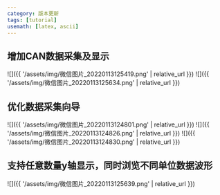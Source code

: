 ```yaml
---
category: 版本更新
tags: [tutorial]
usemath: [latex, ascii]
---
```


## 增加CAN数据采集及显示
![]({{ '/assets/img/微信图片_20220113125419.png' | relative_url }})
![]({{ '/assets/img/微信图片_20220113125634.png' | relative_url }})

## 优化数据采集向导
![]({{ '/assets/img/微信图片_20220113124801.png' | relative_url }})
![]({{ '/assets/img/微信图片_20220113124826.png' | relative_url }})
![]({{ '/assets/img/微信图片_20220113124830.png' | relative_url }})

## 支持任意数量y轴显示，同时浏览不同单位数据波形
![]({{ '/assets/img/微信图片_20220113125639.png' | relative_url }})